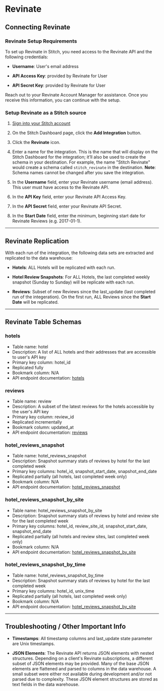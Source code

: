 # Revinate

## Connecting Revinate

### Revinate Setup Requirements

To set up Revinate in Stitch, you need access to the Revinate API and the following credentials:

-  **Username**: User's email address

-  **API Access Key**: provided by Revinate for User

-  **API Secret Key**: provided by Revinate for User

Reach out to your Revinate Account Manager for assistance. Once you receive this information, you can continue with the setup.

### Setup Revinate as a Stitch source

1. [Sign into your Stitch account](https://app.stitchdata.com/)

2. On the Stitch Dashboard page, click the **Add Integration** button.

3. Click the **Revinate** icon.

4. Enter a name for the integration. This is the name that will display on the Stitch Dashboard for the integration; it’ll also be used to create the schema in your destination. For example, the name "Stitch Revinate" would create a schema called `stitch_revinate` in the destination. **Note**: Schema names cannot be changed after you save the integration.

5. In the **Username** field, enter your Revinate username (email address). This user must have access to the Revinate API.

6. In the **API Key** field, enter your Revinate API Access Key.

7. In the **API Secret** field, enter your Revinate API Secret.

8. In the **Start Date** field, enter the minimum, beginning start date for Revinate Reviews (e.g. 2017-01-1).

---

## Revinate Replication

With each run of the integration, the following data sets are extracted and replicated to the data warehouse:

- **Hotels**: ALL Hotels will be replicated with each run.

- **Hotel Review Snapshots**: For ALL Hotels, the last completed weekly snapshot (Sunday to Sunday) will be replicate with each run.

- **Reviews**: Subset of new Reviews since the last_update (last completed run of the integeration). On the first run, ALL Reviews since the **Start Date** will be replicated.

---

## Revinate Table Schemas

### hotels

- Table name: hotel 
- Description: A list of ALL hotels and their addresses that are accessible to user's API key
- Primary key column: hotel_id
- Replicated fully
- Bookmark column: N/A
- API endpoint documentation: [hotels](https://porter.revinate.com/documentation#hotels)

### reviews

- Table name: review 
- Description: A subset of the latest reviews for the hotels accessible by the user's API key
- Primary key column: review_id
- Replicated incrementally
- Bookmark column: updated_at
- API endpoint documentation: [reviews](https://porter.revinate.com/documentation#reviews)

### hotel_reviews_snapshot

- Table name: hotel_reviews_snapshot 
- Description: Snapshot summary stats of reviews by hotel for the last completed week
- Primary key columns: hotel_id, snapshot_start_date, snapshot_end_date
- Replicated partially (all hotels, last completed week only)
- Bookmark column: N/A
- API endpoint documentation: [hotel_reviews_snapshot](https://porter.revinate.com/documentation#hotels)

### hotel_reviews_snapshot_by_site

- Table name: hotel_reviews_snapshot_by_site 
- Description: Snapshot summary stats of reviews by hotel and review site for the last completed week
- Primary key columns: hotel_id, review_site_id, snapshot_start_date, snapshot_end_date
- Replicated partially (all hotels and review sites, last completed week only)
- Bookmark column: N/A
- API endpoint documentation: [hotel_reviews_snapshot_by_site](https://porter.revinate.com/documentation#hotels)

### hotel_reviews_snapshot_by_time

- Table name: hotel_reviews_snapshot_by_time 
- Description: Snapshot summary stats of reviews by hotel for the last completed week
- Primary key columns: hotel_id, unix_time
- Replicated partially (all hotels, last completed week only)
- Bookmark column: N/A
- API endpoint documentation: [hotel_reviews_snapshot_by_site](https://porter.revinate.com/documentation#hotels)

---

## Troubleshooting / Other Important Info

- **Timestamps**: All timestamp columns and last_update state parameter are Unix timestamps.

- **JSON Elements**: The Revinate API returns JSON elements with nested structures. Depending on a client's Revinate subscriptions, a different subset of JSON elements may be provided. Many of the base JSON elements are flattened and parsed to columns in the data warehouse. A small subset were either not available during development and/or not parsed due to complexity. These JSON element structures are stored as text fields in the data warehouse.
